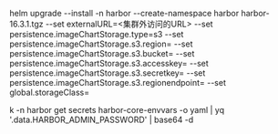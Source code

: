 helm upgrade --install -n harbor --create-namespace harbor harbor-16.3.1.tgz --set externalURL=<集群外访问的URL> --set persistence.imageChartStorage.type=s3 --set persistence.imageChartStorage.s3.region=<region> --set persistence.imageChartStorage.s3.bucket=<bucket> --set persistence.imageChartStorage.s3.accesskey=<ak> --set persistence.imageChartStorage.s3.secretkey=<sk> --set persistence.imageChartStorage.s3.regionendpoint=<s3 endpoint> --set global.storageClass=<storage class>

k -n harbor get secrets harbor-core-envvars -o yaml | yq '.data.HARBOR_ADMIN_PASSWORD' | base64 -d

